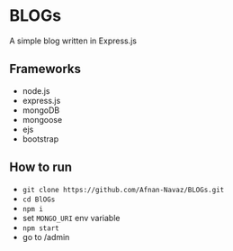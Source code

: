 # BLOGs

A simple blog written in Express.js

## Frameworks

- node.js
- express.js
- mongoDB
- mongoose
- ejs
- bootstrap

## How to run

- `git clone https://github.com/Afnan-Navaz/BLOGs.git`
- `cd BlOGs`
- `npm i`
- set `MONGO_URI` env variable
- `npm start`
- go to /admin
